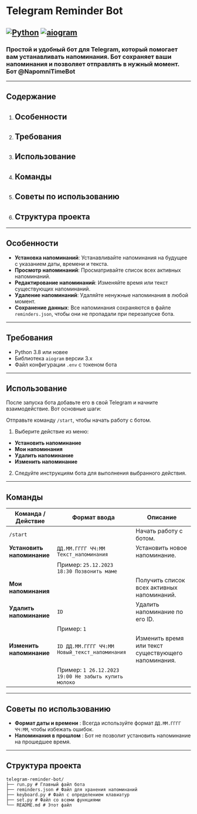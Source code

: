 # Telegram Reminder Bot

## [![Python](https://img.shields.io/badge/Python-3.8+-blue.svg)](https://www.python.org/) [![aiogram](https://img.shields.io/badge/aiogram-3.x-green.svg)](https://docs.aiogram.dev/)

### Простой и удобный бот для Telegram, который помогает вам устанавливать напоминания. Бот сохраняет ваши напоминания и позволяет отправлять в нужный момент. Бот @NapomniTimeBot

---

## Содержание

1. ## Особенности
2. ## Требования
3. ## Использование
4. ## Команды
5. ## Советы по использованию
6. ## Структура проекта
   
---

## Особенности

- **Установка напоминаний**: Устанавливайте напоминания на будущее с указанием даты, времени и текста.
- **Просмотр напоминаний**: Просматривайте список всех активных напоминаний.
- **Редактирование напоминаний**: Изменяйте время или текст существующих напоминаний.
- **Удаление напоминаний**: Удаляйте ненужные напоминания в любой момент.
- **Сохранение данных**: Все напоминания сохраняются в файле `reminders.json`, чтобы они не пропадали при перезапуске бота.

---

## Требования

- Python 3.8 или новее
- Библиотека `aiogram` версии 3.x
- Файл конфигурации `.env` с токеном бота

---

## Использование
После запуска бота добавьте его в свой Telegram и начните взаимодействие. Вот основные шаги:

Отправьте команду `/start`, чтобы начать работу с ботом.
1. Выберите действие из меню:
- **Установить напоминание**
- **Мои напоминания**
- **Удалить напоминание**
- **Изменить напоминание**
2. Следуйте инструкциям бота для выполнения выбранного действия.

---
  
## Команды
| Команда / Действие                | Формат ввода                                                                 | Описание                                                                 |
|-----------------------------------|-----------------------------------------------------------------------------|-------------------------------------------------------------------------|
| `/start`                          |                                                                             | Начать работу с ботом.                                                  |
| **Установить напоминание**        | `ДД.ММ.ГГГГ ЧЧ:MM Текст_напоминания`                                        | Установить новое напоминание.                                           |
|                                   | Пример: `25.12.2023 18:30 Позвонить маме`                                    |                                                                         |
| **Мои напоминания**               |                                                                             | Получить список всех активных напоминаний.                              |
| **Удалить напоминание**           | `ID`                                                                        | Удалить напоминание по его ID.                                          |
|                                   | Пример: `1`                                                                 |                                                                         |
| **Изменить напоминание**          | `ID ДД.ММ.ГГГГ ЧЧ:MM Новый_текст_напоминания`                                | Изменить время или текст существующего напоминания.                     |
|                                   | Пример: `1 26.12.2023 19:00 Не забыть купить молоко`                         |                                                                         |

---

## Советы по использованию
- **Формат даты и времени** : Всегда используйте формат `ДД.ММ.ГГГГ ЧЧ:MM`, чтобы избежать ошибок.
- **Напоминания в прошлом** : Бот не позволит установить напоминание на прошедшее время.

---

## Структура проекта
```
telegram-reminder-bot/
├── run.py # Главный файл бота
├── reminders.json # Файл для хранения напоминаний
├── keyboard.py # Файл с определением клавиатур
├── set.py # Файл со всеми функциями
└── README.md # Этот файл
```
